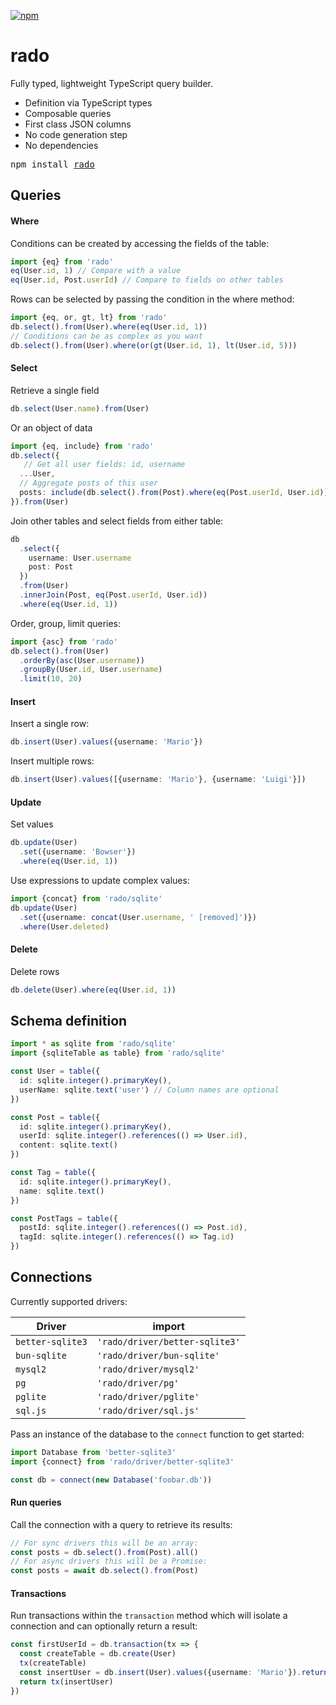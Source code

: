 [![npm](https://img.shields.io/npm/v/rado.svg)](https://npmjs.org/package/rado)

# rado

Fully typed, lightweight TypeScript query builder.

- Definition via TypeScript types
- Composable queries
- First class JSON columns
- No code generation step
- No dependencies

<pre>npm install <a href="https://www.npmjs.com/package/rado">rado</a></pre>

## Queries

#### Where

Conditions can be created by accessing the fields of the table:

```ts
import {eq} from 'rado'
eq(User.id, 1) // Compare with a value
eq(User.id, Post.userId) // Compare to fields on other tables
```

Rows can be selected by passing the condition in the where method:

```ts
import {eq, or, gt, lt} from 'rado'
db.select().from(User).where(eq(User.id, 1))
// Conditions can be as complex as you want
db.select().from(User).where(or(gt(User.id, 1), lt(User.id, 5)))
```

#### Select

Retrieve a single field

```ts
db.select(User.name).from(User)
```

Or an object of data

```ts
import {eq, include} from 'rado'
db.select({
   // Get all user fields: id, username
  ...User,
  // Aggregate posts of this user
  posts: include(db.select().from(Post).where(eq(Post.userId, User.id))) 
}).from(User)
```

Join other tables and select fields from either table:

```ts
db
  .select({
    username: User.username
    post: Post
  })
  .from(User)
  .innerJoin(Post, eq(Post.userId, User.id))
  .where(eq(User.id, 1))
```

Order, group, limit queries:

```ts
import {asc} from 'rado'
db.select().from(User)
  .orderBy(asc(User.username))
  .groupBy(User.id, User.username)
  .limit(10, 20)
```

#### Insert

Insert a single row:

```ts
db.insert(User).values({username: 'Mario'})
```

Insert multiple rows:

```ts
db.insert(User).values([{username: 'Mario'}, {username: 'Luigi'}])
```

#### Update

Set values

```ts
db.update(User)
  .set({username: 'Bowser'})
  .where(eq(User.id, 1))
```

Use expressions to update complex values:

```ts
import {concat} from 'rado/sqlite'
db.update(User)
  .set({username: concat(User.username, ' [removed]')})
  .where(User.deleted)
```

#### Delete

Delete rows

```ts
db.delete(User).where(eq(User.id, 1))
```

## Schema definition

```ts
import * as sqlite from 'rado/sqlite'
import {sqliteTable as table} from 'rado/sqlite'

const User = table({
  id: sqlite.integer().primaryKey(),
  userName: sqlite.text('user') // Column names are optional
})

const Post = table({
  id: sqlite.integer().primaryKey(),
  userId: sqlite.integer().references(() => User.id),
  content: sqlite.text()
})

const Tag = table({
  id: sqlite.integer().primaryKey(),
  name: sqlite.text()
})

const PostTags = table({
  postId: sqlite.integer().references(() => Post.id),
  tagId: sqlite.integer().references(() => Tag.id)
})
```

## Connections

Currently supported drivers:

| Driver           | import                         |
| ---------------- | ------------------------------ |
| `better-sqlite3` | `'rado/driver/better-sqlite3'` |
| `bun-sqlite`     | `'rado/driver/bun-sqlite'`     |
| `mysql2`         | `'rado/driver/mysql2'`         |
| `pg`             | `'rado/driver/pg'`             |
| `pglite`         | `'rado/driver/pglite'`         |
| `sql.js`         | `'rado/driver/sql.js'`         |

Pass an instance of the database to the `connect` function to get started:

```ts
import Database from 'better-sqlite3'
import {connect} from 'rado/driver/better-sqlite3'

const db = connect(new Database('foobar.db'))
```


#### Run queries

Call the connection with a query to retrieve its results:

```ts
// For sync drivers this will be an array:
const posts = db.select().from(Post).all()
// For async drivers this will be a Promise:
const posts = await db.select().from(Post)
```

#### Transactions

Run transactions within the `transaction` method which will isolate a connection
and can optionally return a result:

```ts
const firstUserId = db.transaction(tx => {
  const createTable = db.create(User)
  tx(createTable)
  const insertUser = db.insert(User).values({username: 'Mario'}).returning(User.id)
  return tx(insertUser)
})
```
